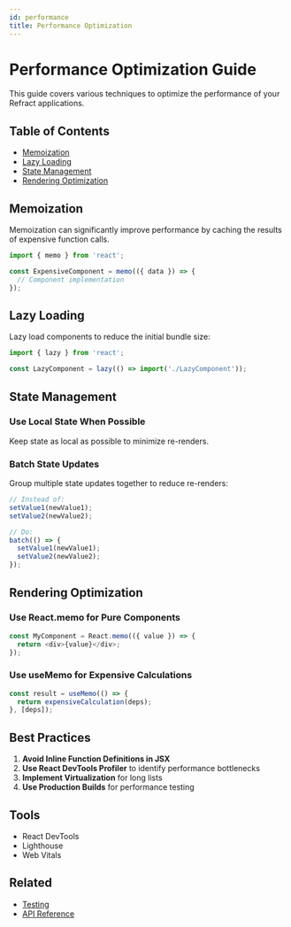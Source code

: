 ```yaml
---
id: performance
title: Performance Optimization
---
```


# Performance Optimization Guide

This guide covers various techniques to optimize the performance of your Refract applications.

## Table of Contents
- [Memoization](#memoization)
- [Lazy Loading](#lazy-loading)
- [State Management](#state-management)
- [Rendering Optimization](#rendering-optimization)

## Memoization

Memoization can significantly improve performance by caching the results of expensive function calls.

```javascript
import { memo } from 'react';

const ExpensiveComponent = memo(({ data }) => {
  // Component implementation
});
```

## Lazy Loading

Lazy load components to reduce the initial bundle size:

```javascript
import { lazy } from 'react';

const LazyComponent = lazy(() => import('./LazyComponent'));
```

## State Management

### Use Local State When Possible
Keep state as local as possible to minimize re-renders.

### Batch State Updates
Group multiple state updates together to reduce re-renders:

```javascript
// Instead of:
setValue1(newValue1);
setValue2(newValue2);

// Do:
batch(() => {
  setValue1(newValue1);
  setValue2(newValue2);
});
```

## Rendering Optimization

### Use React.memo for Pure Components
```javascript
const MyComponent = React.memo(({ value }) => {
  return <div>{value}</div>;
});
```

### Use useMemo for Expensive Calculations
```javascript
const result = useMemo(() => {
  return expensiveCalculation(deps);
}, [deps]);
```

## Best Practices

1. **Avoid Inline Function Definitions in JSX**
2. **Use React DevTools Profiler** to identify performance bottlenecks
3. **Implement Virtualization** for long lists
4. **Use Production Builds** for performance testing

## Tools

- React DevTools
- Lighthouse
- Web Vitals

## Related

- [Testing](./testing)
- [API Reference](/docs/api)
